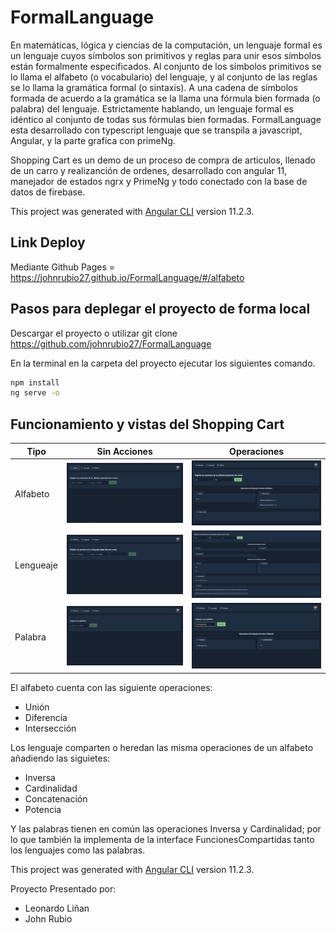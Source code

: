 # FormalLanguage

En matemáticas, lógica y ciencias de la computación, un lenguaje formal es un lenguaje cuyos símbolos son primitivos y reglas para unir esos símbolos están formalmente especificados. Al conjunto de los símbolos primitivos se lo llama el alfabeto (o vocabulario) del lenguaje, y al conjunto de las reglas se lo llama la gramática formal (o sintaxis). A una cadena de símbolos formada de acuerdo a la gramática se la llama una fórmula bien formada (o palabra) del lenguaje. Estrictamente hablando, un lenguaje formal es idéntico al conjunto de todas sus fórmulas bien formadas.
FormalLanguage esta desarrollado con typescript lenguaje que se transpila a javascript, Angular, y la parte grafica con primeNg.

Shopping Cart es un demo de un proceso de compra de articulos, llenado de un carro y realizanción  de ordenes, desarrollado con angular 11, manejador de estados ngrx y PrimeNg 
y todo conectado con la base de datos de firebase. 

This project was generated with [Angular CLI](https://github.com/angular/angular-cli) version 11.2.3.

## Link Deploy
Mediante Github Pages = https://johnrubio27.github.io/FormalLanguage/#/alfabeto

## Pasos para deplegar el proyecto de forma local

Descargar el proyecto o utilizar git clone https://github.com/johnrubio27/FormalLanguage

En la terminal en la carpeta del proyecto ejecutar los siguientes comando.

```bash
npm install
ng serve -o
```
## Funcionamiento y vistas del Shopping Cart
| Tipo | Sin Acciones | Operaciones |
| --- | --- | --- |
| Alfabeto | ![SinOperacionesAlf](readme/alfabetosSinAnadir.png) | ![ConOperacionesAlf](readme/operacionesAlfabeto.png) |
| Lengueaje | ![SinOperacionesLen](readme/lenguajesSinAnadir.png) | ![ConOperacionesLen](readme/operacionesLenguaje.png) |
| Palabra | ![SinOperacionesPal](readme/palabraSinAnadir.png) | ![ConOperacionesPal](readme/operacionesPalabra.png) |

El alfabeto cuenta con las siguiente operaciones:
* Unión
* Diferencia
* Intersección

Los lenguaje comparten o heredan las misma operaciones de un alfabeto añadiendo las siguietes:
* Inversa
* Cardinalidad
* Concatenación
* Potencia

Y las palabras tienen en común las operaciones Inversa y Cardinalidad; por lo que también la implementa de la interface FuncionesCompartidas tanto los lenguajes como las palabras. 

This project was generated with [Angular CLI](https://github.com/angular/angular-cli) version 11.2.3.

Proyecto Presentado por:

* Leonardo Liñan
* John Rubio
